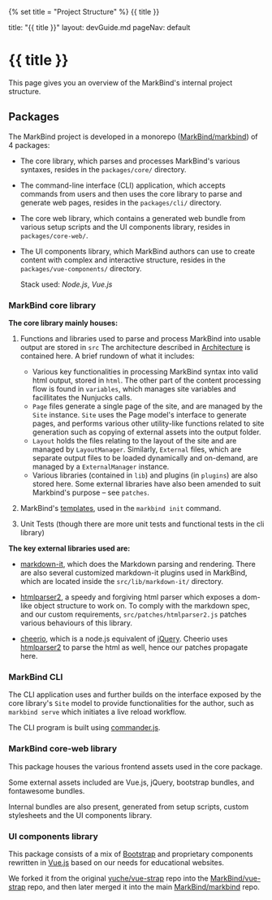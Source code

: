 {% set title = "Project Structure" %}
<span id="title" class="d-none">{{ title }}</span>

<frontmatter>
  title: "{{ title }}"
  layout: devGuide.md
  pageNav: default
</frontmatter>

# {{ title }}

<div class="lead">

This page gives you an overview of the MarkBind's internal project structure.
</div>

## Packages

The MarkBind project is developed in a monorepo ([MarkBind/markbind](https://github.com/MarkBind/markbind)) of 4 packages:

* The core library, which parses and processes MarkBind's various syntaxes, resides in the `packages/core/` directory.

* The command-line interface (CLI) application, which accepts commands from users and then uses the core library to parse and generate web pages, resides in the `packages/cli/` directory.

* The core web library, which contains a generated web bundle from various setup scripts and the UI components library, resides in `packages/core-web/`.

* The UI components library, which MarkBind authors can use to create content with complex and interactive structure, resides in the `packages/vue-components/` directory.

  Stack used: *Node.js*, *Vue.js*

### MarkBind core library

**The core library mainly houses:**

1. Functions and libraries used to parse and process MarkBind into usable output are stored in `src` The architecture described in [Architecture](../design/architecture) is contained here. A brief rundown of what it includes:
    * Various key functionalities in processing MarkBind syntax into valid html output, stored in `html`. The other part of the content processing flow is found in `variables`, which manages site variables and facillitates the Nunjucks calls.
    * `Page` files generate a single page of the site, and are managed by the `Site` instance. `Site` uses the Page model's interface to generate pages, and performs various other utility-like functions related to site generation such as copying of external assets into the output folder.
    * `Layout` holds the files relating to the layout of the site and are managed by `LayoutManager`. Similarly, `External` files, which are separate output files to be loaded dynamically and on-demand, are managed by a `ExternalManager` instance.
    * Various libraries (contained in `lib`) and plugins (in `plugins`) are also stored here. Some external libraries have also been amended to suit Markbind's purpose – see `patches`.

1. MarkBind's [templates](https://markbind.org/userGuide/templates.html), used in the `markbind init` command.

1. Unit Tests (though there are more unit tests and functional tests in the cli library)

**The key external libraries used are:**

* [markdown-it](https://github.com/markdown-it/markdown-it), which does the Markdown parsing and rendering. There are also several customized markdown-it plugins used in MarkBind, which are located inside the `src/lib/markdown-it/` directory.

* [htmlparser2](https://github.com/fb55/htmlparser2), a speedy and forgiving html parser which exposes a dom-like object structure to work on. To comply with the markdown spec, and our custom requirements, `src/patches/htmlparser2.js` patches various behaviours of this library.

* [cheerio](https://cheerio.js.org/), which is a node.js equivalent of [jQuery](https://jquery.com/). Cheerio uses [htmlparser2](https://github.com/fb55/htmlparser2) to parse the html as well, hence our patches propagate here.

### MarkBind CLI

The CLI application uses and further builds on the interface exposed by the core library's `Site` model to provide functionalities for the author, such as `markbind serve` which initiates a live reload workflow.

The CLI program is built using [commander.js](https://github.com/tj/commander.js/).

### MarkBind core-web library

This package houses the various frontend assets used in the core package.

Some external assets included are Vue.js, jQuery, bootstrap bundles, and fontawesome bundles.

Internal bundles are also present, generated from setup scripts, custom stylesheets and the UI components library.

### UI components library

This package consists of a mix of [Bootstrap](https://getbootstrap.com/components/) and proprietary components rewritten in [Vue.js](https://vuejs.org) based on our needs for educational websites.

We forked it from the original [yuche/vue-strap](https://github.com/yuche/vue-strap) repo into the [MarkBind/vue-strap](https://github.com/MarkBind/vue-strap) repo, and then later merged it into the main [MarkBind/markbind](https://github.com/MarkBind/markbind) repo.
